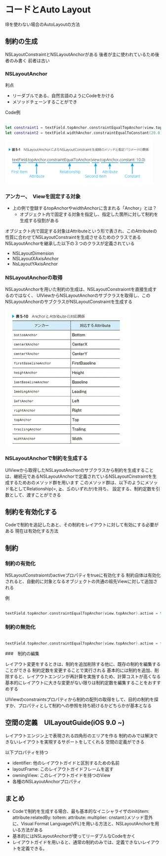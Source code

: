 # コードとAuto Layout

IBを使わない場合のAutoLayoutの方法

## 制約の生成

NSLayoutConstraintとNSLayoutAnchorがある
後者が主に使われているため後者のみ書く
前者は古い

### NSLayoutAnchor

利点

- リーダブルである、自然言語のようにCodeをかける
- メソッドチェーンすることができ

Code例

``` swift

let constraint1 = textField.topAnchor.constraintEqualTopAnchor(view.topAnchor, constant: 10.0)
let constraint2 = textField.widthAnchor.constraintEqualToConstant(20.0)

```

![関係図](image/5-1.png)

### アンカー、　Viewを固定する対象

- 上の例で登録するtopAnchorやwidthAnchorに含まれる「Anchor」とは？
  - オブジェクト内で固定する対象を指定し、指定した箇所に対して制約を生成する役割がある

オブジェクト内で固定する対象はAttributeという形で表され、このAttributeの性質に合わせてNSLayoutConstraintを生成させるためのクラスであるNSLayoutAnchorを継承した以下の３つのクラスが定義されている

- NSLayoutDimension
- NSLayoutXAxisAnchor
- NsLayoutYAxisAnchor

### NSLayoutAnchorの取得

NSLayoutAnchorを用いた制約の生成は、NSLayoutConstraiontを直接生成するのではなく、
UIViewからNSLayoutAnchorのサブクラスを取得し、このNSLayoutAnchorのサブクラスがNSLayoutConstraintを生成する

![AnchorとAtributeの対象関係](image/5-2.png)

### NSLayoutAnchorで制約を生成する

UIViewから取得したNSLayoutAnchorのサブクラスから制約を生成することは、継続元であるNSLayoutAnchorで定義されているNSLayoutCinstraintを生成するためおのメソッド群を用います
このメソッド群は、以下のようにメソッド名としてRelationship(=, ≧、≦のいずれか)を持ち、
設定する、制約定数を引数として、渡すことができる

## 制約を有効化する

Codeで制約を追記したあと、その制約をレイアウトに対して有効にする必要がある
現在は有効化する方法

## 制約

### 制約の有効化

NSLayoutConstraiontのactiveプロパティをtrueに有効化する
制約自体は有効化されると、自動的に対象となるオブジェクトの共通の祖先Viewに対して追加される

例

``` swift

textField.topAnchor.constraintEqualTopAnchor(view.topAnchor).active = true

```

### 制約の無効化

``` swift

textField.topAnchor.constraintEqualTopAnchor(view.topAnchor).active = false //

```

###　制約の編集

レイアウト変更をするときは、制約を追加削除する他に、既存の制約を編集することができる
制約定数を変更することで実行される
基本的には制約を追加、削除すると、レイアウトエンジンが再計算を実施するため、計算コストが高くなる
基本的にレイアウトに大きな変更がない限りは制約定数を編集することをおすすめする

UIViewのconstraintsプロパティから制約の配列の取得をして、目的の制約を探すか、プロパティとして制約への参照を持ち続けるかどちらかが基本となる

## 空間の定義　UILayoutGuide(iOS 9.0 ~)

レイアウトエンジン上で表現される四角形のエリアを作る
制約のみでは解決できないレイアウトを実現するサポートをしてくれる
空間の定義ができる

以下プロパティを持つ

- identifier: 他のレイアウトガイドと区別するための名前
- layoutFrame: このレイアウトガイドフレームを返す
- owningView: このレイアウトガイドを持つのView
- 各種のNSLayoutAnchorプロパティ

## まとめ

- Codeで制約を生成する場合、最も基本的なイニシャライザのinit(item: attribute:relatedBy: toItem: attribute: multiplier: cnstant:)メソッド意外に、Visual Format Language(VFL)を用いる方法と、NSLayoutAnchorを用いる方法がある
- 基本的にはNSLayoutAnchorが使ってリーダブルなCodeをかく
- レイアウトガイドを用いると、通常の制約のみでは、定義できないレイアウトを定義できる。
